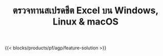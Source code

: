 ﻿---
title: ตรวจทานสเปรดชีต Excel บน Windows, Linux & macOS 
url: /th/redaction
description: แอพฟรีและ API เพื่อตรวจทานข้อมูลที่ละเอียดอ่อนจากสเปรดชีต XLS, XLSX & ODS
---
{{< blocks/products/pf/agp/feature-solution >}} 

